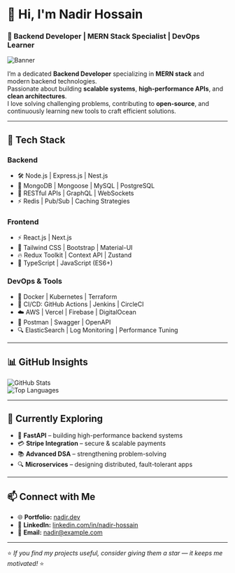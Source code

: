 # 👋 Hi, I'm **Nadir Hossain**

### 🚀 Backend Developer | MERN Stack Specialist | DevOps Learner

![Banner](https://res.cloudinary.com/ddqovbzxy/image/upload/v1758297001/Linkedin_Banner_cmnkad.png)

I’m a dedicated **Backend Developer** specializing in **MERN stack** and modern backend technologies.  
Passionate about building **scalable systems**, **high-performance APIs**, and **clean architectures**.  
I love solving challenging problems, contributing to **open-source**, and continuously learning new tools to craft efficient solutions.  

---

## 🔧 Tech Stack

### **Backend**
- 🛠️ Node.js | Express.js | Nest.js  
- 💾 MongoDB | Mongoose | MySQL | PostgreSQL  
- 🔌 RESTful APIs | GraphQL | WebSockets  
- ⚡ Redis | Pub/Sub | Caching Strategies  

### **Frontend**
- ⚡ React.js | Next.js  
- 🎨 Tailwind CSS | Bootstrap | Material-UI  
- 🔥 Redux Toolkit | Context API | Zustand  
- 📜 TypeScript | JavaScript (ES6+)  

### **DevOps & Tools**
- 🐳 Docker | Kubernetes | Terraform  
- 🚀 CI/CD: GitHub Actions | Jenkins | CircleCI  
- ☁️ AWS | Vercel | Firebase | DigitalOcean  
- 📝 Postman | Swagger | OpenAPI  
- 🔍 ElasticSearch | Log Monitoring | Performance Tuning  

---

## 📊 GitHub Insights

![GitHub Stats](https://github-readme-stats.vercel.app/api?username=ohnadir&show_icons=true&theme=tokyonight)  
![Top Languages](https://github-readme-stats.vercel.app/api/top-langs/?username=ohnadir&layout=compact&theme=tokyonight)

---

## 🌱 Currently Exploring

- 🚀 **FastAPI** – building high-performance backend systems  
- 💳 **Stripe Integration** – secure & scalable payments  
- 📚 **Advanced DSA** – strengthening problem-solving  
- 🔍 **Microservices** – designing distributed, fault-tolerant apps  

---

## 📫 Connect with Me

- 🌐 **Portfolio:** [nadir.dev](https://your-portfolio-link.com)  
- 💼 **LinkedIn:** [linkedin.com/in/nadir-hossain](https://linkedin.com/in/your-linkedin)  
- 📧 **Email:** [nadir@example.com](mailto:your-email@example.com)  

---

⭐ *If you find my projects useful, consider giving them a star — it keeps me motivated!* ⭐
